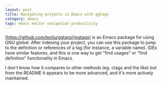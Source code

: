 ```yaml
---
layout: post
title: Navigating projects in Emacs with ggtags
category: emacs
tags: emacs editor navigation productivity
---
```


[https://github.com/leoliu/ggtags](ggtags) is an Emacs package for
using GNU global. After indexing your project, you can use this
package to jump to the definition or references of a tag (for
instance, a variable name). IDEs have similar features, and this is
one way to get "find usages" or "find definition" functionality in
Emacs.

I don't know how it compares to other methods (eg. ctags and the like)
but from the README it appears to be more advanced, and it's more
actively maintained.
